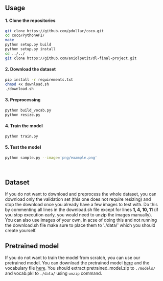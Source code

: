 ## Usage 


#### 1. Clone the repositories
```bash
git clone https://github.com/pdollar/coco.git
cd coco/PythonAPI/
make
python setup.py build
python setup.py install
cd ../../
git clone https://github.com/aniolpetit/dl-final-project.git
```

#### 2. Download the dataset

```bash
pip install -r requirements.txt
chmod +x download.sh
./download.sh
```

#### 3. Preprocessing

```bash
python build_vocab.py   
python resize.py
```

#### 4. Train the model

```bash
python train.py    
```

#### 5. Test the model 

```bash
python sample.py --image='png/example.png'
```

<br>

## Dataset
If you do not want to download and preprocess the whole dataset, you can download only the validation set (this one does not require resizing) and stop the download once you already have a few images to test with. Do this by commenting all lines in the download.sh file except for lines **1, 4, 10, 11** (if you stop execution early, you would need to unzip the images manually). You can also use images of your own, in acse of doing this and not running the download.sh file make sure to place them to './data/' which you should create yourself.

## Pretrained model
If you do not want to train the model from scratch, you can use our pretrained model. You can download the pretrained model [here](https://drive.google.com/drive/folders/1REjjWf08a11S_LEZZ57S1WFsuGY3idZd?usp=drive_link) and the vocabulary file [here](https://drive.google.com/file/d/1jHObH0FFAcu3vrbLwERlM1uEzFSScNFG/view?usp=drive_link). You should extract pretrained_model.zip to `./models/` and vocab.pkl to `./data/` using `unzip` command.
